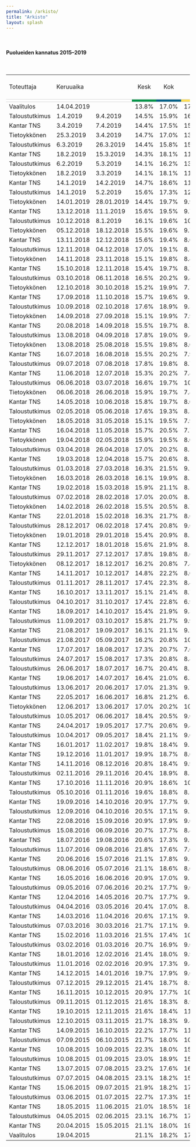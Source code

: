 ```yaml
---
permalink: /arkisto/
title: "Arkisto"
layout: splash
---
```

<br>
<h4>Puolueiden kannatus 2015–2019</h4><br>
<div style="overflow-x:auto;">
<table>
<tr style="text-align:center"><td style="text-align:left">Toteuttaja</td><td style="text-align:left">Keruuaika</td><td></td><td>Kesk</td><td>Kok</td><td>PS</td><td>SDP</td><td>Vihr</td><td>Vas</td><td>SFP</td><td>KD</td><td>Sin</td><td>Muut</td><td style="text-align:left">Otanta</td><td style="text-align:left">Ilmoitettu<br>virhemarginaali (%-yks.)</td></tr>

<tr style="border-top:1px solid lightgrey; border-bottom:1px solid lightgrey">
					<td style="background-color:white"></td>
					<td colspan="2" style="background-color:white"></td>
					<td style="background-color:#01954B"></td>
					<td style="background-color:#006288"></td>
					<td style="background-color:#FFDE55"></td>
					<td style="background-color:#E11931"></td>
					<td style="background-color:#61BF1A"></td>
					<td style="background-color:#941E24"></td>
					<td style="background-color:#FFDD93"></td>
					<td style="background-color:#18359B"></td>
					<td style="background-color:#003680"></td>
					<td style="background-color:grey"></td>
					<td style="background-color:white"></td>
					<td style="background-color:white"></td>
				</tr>
    <tr>
        <td>Vaalitulos</td>
        <td>14.04.2019</td>
        <td></td>
        <td>13.8%</td>
        <td>17.0%</td>
        <td>17.5%</td>
        <td>17.7%</td>
        <td>11.5%</td>
        <td>8.2%</td>
        <td>4.5%</td>
        <td>3.9%</td>
        <td>1.0%</td>
        <td>4.4%</td>
        <td> – </td>
        <td>–</td>
    </tr>
    <tr>
        <td>Taloustutkimus</td>
        <td>1.4.2019</td>
        <td>9.4.2019</td>
        <td>14.5%</td>
        <td>15.9%</td>
        <td>16.3%</td>
        <td>19.0%</td>
        <td>12.2%</td>
        <td>8.7%</td>
        <td>4.9%</td>
        <td>4.3%</td>
        <td>0.8%</td>
        <td>3.1%</td>
        <td> 1,253 </td>
        <td>2.3%</td>
        <td></td>
    </tr>
    <tr>
        <td>Kantar TNS</td>
        <td>3.4.2019</td>
        <td>7.4.2019</td>
        <td>14.4%</td>
        <td>17.5%</td>
        <td>15.0%</td>
        <td>19.5%</td>
        <td>12.0%</td>
        <td>9.6%</td>
        <td>4.4%</td>
        <td>4.1%</td>
        <td>1.1%</td>
        <td>2.4%</td>
        <td> 2,000 </td>
        <td>2.3%</td>
        <td></td>
    </tr>
    <tr>
        <td>Tietoykkönen</td>
        <td>25.3.2019</td>
        <td>3.4.2019</td>
        <td>14.7%</td>
        <td>17.0%</td>
        <td>13.4%</td>
        <td>19.6%</td>
        <td>13.3%</td>
        <td>9.1%</td>
        <td>3.9%</td>
        <td>4.1%</td>
        <td>2.0%</td>
        <td>2.9%</td>
        <td> 1,202 </td>
        <td>2.3%</td>
        <td></td>
    </tr>
    <tr>
        <td>Taloustutkimus</td>
        <td>6.3.2019</td>
        <td>26.3.2019</td>
        <td>14.4%</td>
        <td>15.8%</td>
        <td>15.1%</td>
        <td>20.1%</td>
        <td>13.0%</td>
        <td>8.9%</td>
        <td>4.3%</td>
        <td>3.5%</td>
        <td>0.9%</td>
        <td>3.1%</td>
        <td> 1,222 </td>
        <td>2.3%</td>
        <td></td>
    </tr>
    <tr>
        <td>Kantar TNS</td>
        <td>18.2.2019</td>
        <td>15.3.2019</td>
        <td>14.3%</td>
        <td>18.1%</td>
        <td>11.1%</td>
        <td>21.0%</td>
        <td>14.0%</td>
        <td>8.9%</td>
        <td>4.4%</td>
        <td>4.2%</td>
        <td>1.2%</td>
        <td>2.8%</td>
        <td> 2,490 </td>
        <td>2.0%</td>
        <td></td>
    </tr>
    <tr>
        <td>Taloustutkimus</td>
        <td>6.2.2019</td>
        <td>5.3.2019</td>
        <td>14.1%</td>
        <td>16.2%</td>
        <td>13.3%</td>
        <td>21.3%</td>
        <td>13.7%</td>
        <td>8.9%</td>
        <td>4.7%</td>
        <td>3.5%</td>
        <td>1.8%</td>
        <td>2.5%</td>
        <td> 1,777 </td>
        <td>2.0%</td>
        <td></td>
    </tr>
    <tr>
        <td>Tietoykkönen</td>
        <td>18.2.2019</td>
        <td>3.3.2019</td>
        <td>14.1%</td>
        <td>18.1%</td>
        <td>11.2%</td>
        <td>21.3%</td>
        <td>13.2%</td>
        <td>9.0%</td>
        <td>4.1%</td>
        <td>4.1%</td>
        <td>2.3%</td>
        <td>2.6%</td>
        <td> 1,198 </td>
        <td>2.3%</td>
        <td></td>
    </tr>
    <tr>
        <td>Kantar TNS</td>
        <td>14.1.2019</td>
        <td>14.2.2019</td>
        <td>14.7%</td>
        <td>18.6%</td>
        <td>11.4%</td>
        <td>20.8%</td>
        <td>13.6%</td>
        <td>8.7%</td>
        <td>4.3%</td>
        <td>4.0%</td>
        <td>1.0%</td>
        <td>2.9%</td>
        <td> 1,693 </td>
        <td>2.0%</td>
        <td></td>
    </tr>
    <tr>
        <td>Taloustutkimus</td>
        <td>14.1.2019</td>
        <td>5.2.2019</td>
        <td>15.6%</td>
        <td>17.3%</td>
        <td>12.0%</td>
        <td>20.1%</td>
        <td>14.6%</td>
        <td>8.6%</td>
        <td>4.0%</td>
        <td>3.6%</td>
        <td>1.4%</td>
        <td>2.7%</td>
        <td> 1,794 </td>
        <td>2.0%</td>
        <td></td>
    </tr>
    <tr>
        <td>Tietoykkönen</td>
        <td>14.01.2019</td>
        <td>28.01.2019</td>
        <td>14.4%</td>
        <td>19.7%</td>
        <td>9.9%</td>
        <td>21.0%</td>
        <td>13.0%</td>
        <td>8.9%</td>
        <td>4.2%</td>
        <td>4.3%</td>
        <td>2.1%</td>
        <td>2.5%</td>
        <td> 1,145 </td>
        <td>2.4%</td>
        <td></td>
    </tr>
    <tr>
        <td>Kantar TNS</td>
        <td>13.12.2018</td>
        <td>11.1.2019</td>
        <td>15.6%</td>
        <td>19.5%</td>
        <td>9.7%</td>
        <td>20.9%</td>
        <td>12.9%</td>
        <td>9.4%</td>
        <td>4.3%</td>
        <td>4.0%</td>
        <td>1.1%</td>
        <td>2.6%</td>
        <td> 2,282 </td>
        <td>2.0%</td>
        <td></td>
    </tr>
    <tr>
        <td>Taloustutkimus</td>
        <td>10.12.2018</td>
        <td>8.1.2019</td>
        <td>16.1%</td>
        <td>19.6%</td>
        <td>10.2%</td>
        <td>21.2%</td>
        <td>13.6%</td>
        <td>9.5%</td>
        <td>2.5%</td>
        <td>4.2%</td>
        <td>1.0%</td>
        <td>2.1%</td>
        <td> 1,534 </td>
        <td>2.1%</td>
        <td></td>
    </tr>
    <tr>
        <td>Tietoykkönen</td>
        <td>05.12.2018</td>
        <td>18.12.2018</td>
        <td>15.5%</td>
        <td>19.6%</td>
        <td>9.7%</td>
        <td>20.7%</td>
        <td>12.9%</td>
        <td>9.1%</td>
        <td>4.1%</td>
        <td>3.9%</td>
        <td>1.8%</td>
        <td>2.7%</td>
        <td> 1,150 </td>
        <td>2.3%</td>
        <td></td>
    </tr>
    <tr>
        <td>Kantar TNS</td>
        <td>13.11.2018</td>
        <td>12.12.2018</td>
        <td>15.6%</td>
        <td>19.4%</td>
        <td>8.6%</td>
        <td>21.4%</td>
        <td>13.4%</td>
        <td>9.6%</td>
        <td>4.4%</td>
        <td>4.1%</td>
        <td>1.2%</td>
        <td>2.3%</td>
        <td> 2,280 </td>
        <td>2.0%</td>
        <td></td>
    </tr>
    <tr>
        <td>Taloustutkimus</td>
        <td>12.11.2018</td>
        <td>04.12.2018</td>
        <td>17.0%</td>
        <td>19.1%</td>
        <td>8.1%</td>
        <td>21.5%</td>
        <td>13.9%</td>
        <td>8.5%</td>
        <td>4.0%</td>
        <td>4.1%</td>
        <td>1.5%</td>
        <td>2.3%</td>
        <td> 1,810 </td>
        <td>2.0%</td>
        <td></td>
    </tr>
    <tr>
        <td>Tietoykkönen</td>
        <td>14.11.2018</td>
        <td>23.11.2018</td>
        <td>15.1%</td>
        <td>19.8%</td>
        <td>8.4%</td>
        <td>21.4%</td>
        <td>13.6%</td>
        <td>9.3%</td>
        <td>4.5%</td>
        <td>3.7%</td>
        <td>2.2%</td>
        <td>2.0%</td>
        <td> 1,164 </td>
        <td>2.4%</td>
        <td></td>
    </tr>
    <tr>
        <td>Kantar TNS</td>
        <td>15.10.2018</td>
        <td>12.11.2018</td>
        <td>15.4%</td>
        <td>19.7%</td>
        <td>8.7%</td>
        <td>22.4%</td>
        <td>12.5%</td>
        <td>9.7%</td>
        <td>4.4%</td>
        <td>4.0%</td>
        <td>1.2%</td>
        <td>2.0%</td>
        <td> 2,314 </td>
        <td>2.0%</td>
        <td></td>
    </tr>
    <tr>
        <td>Taloustutkimus</td>
        <td>03.10.2018</td>
        <td>06.11.2018</td>
        <td>16.5%</td>
        <td>20.2%</td>
        <td>9.8%</td>
        <td>22.7%</td>
        <td>11.3%</td>
        <td>9.2%</td>
        <td>4.3%</td>
        <td>3.5%</td>
        <td>1.1%</td>
        <td>1.4%</td>
        <td> 2,024 </td>
        <td>1.8%</td>
        <td></td>
    </tr>
    <tr>
        <td>Tietoykkönen</td>
        <td>12.10.2018</td>
        <td>30.10.2018</td>
        <td>15.2%</td>
        <td>19.9%</td>
        <td>7.7%</td>
        <td>22.0%</td>
        <td>12.9%</td>
        <td>9.5%</td>
        <td>4.2%</td>
        <td>3.8%</td>
        <td>2.3%</td>
        <td>2.5%</td>
        <td> 1,107 </td>
        <td>2.4%</td>
        <td></td>
    </tr>
    <tr>
        <td>Kantar TNS</td>
        <td>17.09.2018</td>
        <td>11.10.2018</td>
        <td>15.7%</td>
        <td>19.6%</td>
        <td>9.1%</td>
        <td>22.0%</td>
        <td>12.0%</td>
        <td>9.8%</td>
        <td>4.4%</td>
        <td>3.8%</td>
        <td>1.4%</td>
        <td>2.2%</td>
        <td> 2,386 </td>
        <td>2.0%</td>
        <td></td>
    </tr>
    <tr>
        <td>Taloustutkimus</td>
        <td>10.09.2018</td>
        <td>02.10.2018</td>
        <td>17.6%</td>
        <td>18.9%</td>
        <td>9.3%</td>
        <td>22.6%</td>
        <td>11.6%</td>
        <td>9.8%</td>
        <td>3.7%</td>
        <td>4.1%</td>
        <td>1.1%</td>
        <td>1.3%</td>
        <td> 1,394 </td>
        <td>2.1%</td>
        <td></td>
    </tr>
    <tr>
        <td>Tietoykkönen</td>
        <td>14.09.2018</td>
        <td>27.09.2018</td>
        <td>15.1%</td>
        <td>19.9%</td>
        <td>7.9%</td>
        <td>22.2%</td>
        <td>12.3%</td>
        <td>9.5%</td>
        <td>4.3%</td>
        <td>3.9%</td>
        <td>2.5%</td>
        <td>2.4%</td>
        <td> 1,052 </td>
        <td>2.5%</td>
        <td></td>
    </tr>
    <tr>
        <td>Kantar TNS</td>
        <td>20.08.2018</td>
        <td>14.09.2018</td>
        <td>15.5%</td>
        <td>19.7%</td>
        <td>8.7%</td>
        <td>21.4%</td>
        <td>12.9%</td>
        <td>9.6%</td>
        <td>4.5%</td>
        <td>3.9%</td>
        <td>1.6%</td>
        <td>2.2%</td>
        <td> 1,595 </td>
        <td>2.0%</td>
        <td></td>
    </tr>
    <tr>
        <td>Taloustutkimus</td>
        <td>13.08.2018</td>
        <td>04.09.2018</td>
        <td>17.8%</td>
        <td>19.0%</td>
        <td>9.4%</td>
        <td>20.3%</td>
        <td>12.6%</td>
        <td>9.1%</td>
        <td>4.3%</td>
        <td>3.5%</td>
        <td>1.6%</td>
        <td>2.4%</td>
        <td> 1,460 </td>
        <td>2.1%</td>
        <td></td>
    </tr>
    <tr>
        <td>Tietoykkönen</td>
        <td>13.08.2018</td>
        <td>25.08.2018</td>
        <td>15.5%</td>
        <td>19.8%</td>
        <td>8.0%</td>
        <td>21.9%</td>
        <td>13.1%</td>
        <td>9.1%</td>
        <td>4.2%</td>
        <td>3.7%</td>
        <td>2.1%</td>
        <td>2.6%</td>
        <td> 1,157 </td>
        <td>2.4%</td>
        <td></td>
    </tr>
    <tr>
        <td>Kantar TNS</td>
        <td>16.07.2018</td>
        <td>16.08.2018</td>
        <td>15.5%</td>
        <td>20.2%</td>
        <td>7.9%</td>
        <td>21.7%</td>
        <td>13.7%</td>
        <td>9.6%</td>
        <td>4.3%</td>
        <td>4.1%</td>
        <td>1.2%</td>
        <td>2.0%</td>
        <td> 1,544 </td>
        <td>2.0%</td>
        <td></td>
    </tr>
    <tr>
        <td>Taloustutkimus</td>
        <td>09.07.2018</td>
        <td>07.08.2018</td>
        <td>17.8%</td>
        <td>19.8%</td>
        <td>8.7%</td>
        <td>21.2%</td>
        <td>13.6%</td>
        <td>7.7%</td>
        <td>4.3%</td>
        <td>3.8%</td>
        <td>0.8%</td>
        <td>2.3%</td>
        <td> 1,501 </td>
        <td>2.1%</td>
        <td></td>
    </tr>
    <tr>
        <td>Kantar TNS</td>
        <td>11.06.2018</td>
        <td>12.07.2018</td>
        <td>15.3%</td>
        <td>20.2%</td>
        <td>7.8%</td>
        <td>22.1%</td>
        <td>13.2%</td>
        <td>9.6%</td>
        <td>4.3%</td>
        <td>4.2%</td>
        <td>1.3%</td>
        <td>2.0%</td>
        <td> 1,660 </td>
        <td>2.0%</td>
        <td></td>
    </tr>
    <tr>
        <td>Taloustutkimus</td>
        <td>06.06.2018</td>
        <td>03.07.2018</td>
        <td>16.6%</td>
        <td>19.7%</td>
        <td>10.3%</td>
        <td>20.3%</td>
        <td>13.9%</td>
        <td>8.6%</td>
        <td>3.3%</td>
        <td>3.6%</td>
        <td>1.1%</td>
        <td>2.6%</td>
        <td> 1,540 </td>
        <td>2.1%</td>
        <td></td>
    </tr>
    <tr>
        <td>Tietoykkönen</td>
        <td>06.06.2018</td>
        <td>26.06.2018</td>
        <td>15.9%</td>
        <td>19.7%</td>
        <td>7.8%</td>
        <td>20.2%</td>
        <td>13.9%</td>
        <td>9.4%</td>
        <td>4.6%</td>
        <td>3.9%</td>
        <td>2.6%</td>
        <td>2.0%</td>
        <td> 1,145 </td>
        <td>2.3%</td>
        <td></td>
    </tr>
    <tr>
        <td>Kantar TNS</td>
        <td>14.05.2018</td>
        <td>10.06.2018</td>
        <td>15.8%</td>
        <td>19.7%</td>
        <td>8.0%</td>
        <td>21.6%</td>
        <td>13.5%</td>
        <td>9.2%</td>
        <td>4.5%</td>
        <td>3.9%</td>
        <td>1.7%</td>
        <td>2.1%</td>
        <td> 1,520 </td>
        <td>2.0%</td>
        <td></td>
    </tr>
    <tr>
        <td>Taloustutkimus</td>
        <td>02.05.2018</td>
        <td>05.06.2018</td>
        <td>17.6%</td>
        <td>19.3%</td>
        <td>8.3%</td>
        <td>20.0%</td>
        <td>14.4%</td>
        <td>8.9%</td>
        <td>3.9%</td>
        <td>3.4%</td>
        <td>1.7%</td>
        <td>2.5%</td>
        <td> 2,115 </td>
        <td>1.8%</td>
        <td></td>
    </tr>
    <tr>
        <td>Tietoykkönen</td>
        <td>18.05.2018</td>
        <td>31.05.2018</td>
        <td>15.1%</td>
        <td>19.5%</td>
        <td>7.9%</td>
        <td>21.2%</td>
        <td>13.1%</td>
        <td>9.0%</td>
        <td>4.8%</td>
        <td>4.3%</td>
        <td>2.5%</td>
        <td>2.6%</td>
        <td> 1,152 </td>
        <td>2.4%</td>
        <td></td>
    </tr>
    <tr>
        <td>Kantar TNS</td>
        <td>16.04.2018</td>
        <td>11.05.2018</td>
        <td>15.7%</td>
        <td>20.5%</td>
        <td>7.7%</td>
        <td>21.2%</td>
        <td>14.2%</td>
        <td>8.7%</td>
        <td>4.4%</td>
        <td>3.8%</td>
        <td>1.7%</td>
        <td>2.1%</td>
        <td> 1,580 </td>
        <td>2.0%</td>
        <td></td>
    </tr>
    <tr>
        <td>Tietoykkönen</td>
        <td>19.04.2018</td>
        <td>02.05.2018</td>
        <td>15.9%</td>
        <td>19.5%</td>
        <td>8.0%</td>
        <td>21.8%</td>
        <td>13.2%</td>
        <td>8.7%</td>
        <td>4.6%</td>
        <td>4.0%</td>
        <td>2.1%</td>
        <td>2.2%</td>
        <td> 1,138 </td>
        <td>2.4%</td>
        <td></td>
    </tr>
    <tr>
        <td>Taloustutkimus</td>
        <td>03.04.2018</td>
        <td>26.04.2018</td>
        <td>17.0%</td>
        <td>20.2%</td>
        <td>8.5%</td>
        <td>20.0%</td>
        <td>14.9%</td>
        <td>9.1%</td>
        <td>3.7%</td>
        <td>3.3%</td>
        <td>1.5%</td>
        <td>1.8%</td>
        <td> 1,505 </td>
        <td>2.1%</td>
        <td></td>
    </tr>
    <tr>
        <td>Kantar TNS</td>
        <td>19.03.2018</td>
        <td>12.04.2018</td>
        <td>15.7%</td>
        <td>20.6%</td>
        <td>8.1%</td>
        <td>21.4%</td>
        <td>14.0%</td>
        <td>8.9%</td>
        <td>4.2%</td>
        <td>3.5%</td>
        <td>1.6%</td>
        <td>2.0%</td>
        <td> 1,530 </td>
        <td>2.0%</td>
        <td></td>
    </tr>
    <tr>
        <td>Taloustutkimus</td>
        <td>01.03.2018</td>
        <td>27.03.2018</td>
        <td>16.3%</td>
        <td>21.5%</td>
        <td>9.2%</td>
        <td>20.2%</td>
        <td>14.2%</td>
        <td>9.0%</td>
        <td>3.5%</td>
        <td>3.3%</td>
        <td>1.5%</td>
        <td>1.3%</td>
        <td> 1,603 </td>
        <td>2.1%</td>
        <td></td>
    </tr>
    <tr>
        <td>Tietoykkönen</td>
        <td>16.03.2018</td>
        <td>26.03.2018</td>
        <td>16.1%</td>
        <td>19.9%</td>
        <td>8.2%</td>
        <td>21.0%</td>
        <td>13.3%</td>
        <td>8.7%</td>
        <td>4.4%</td>
        <td>3.9%</td>
        <td>2.0%</td>
        <td>2.5%</td>
        <td> 1,148 </td>
        <td>2.5%</td>
        <td></td>
    </tr>
    <tr>
        <td>Kantar TNS</td>
        <td>19.02.2018</td>
        <td>15.03.2018</td>
        <td>15.9%</td>
        <td>21.1%</td>
        <td>8.5%</td>
        <td>20.8%</td>
        <td>14.5%</td>
        <td>8.5%</td>
        <td>4.1%</td>
        <td>3.2%</td>
        <td>1.4%</td>
        <td>2.0%</td>
        <td> 1,400 </td>
        <td>2.0%</td>
        <td></td>
    </tr>
    <tr>
        <td>Taloustutkimus</td>
        <td>07.02.2018</td>
        <td>28.02.2018</td>
        <td>17.0%</td>
        <td>20.0%</td>
        <td>8.5%</td>
        <td>21.0%</td>
        <td>14.5%</td>
        <td>8.9%</td>
        <td>2.9%</td>
        <td>3.3%</td>
        <td>1.6%</td>
        <td>2.3%</td>
        <td> 1,655 </td>
        <td>2.1%</td>
        <td></td>
    </tr>
    <tr>
        <td>Tietoykkönen</td>
        <td>14.02.2018</td>
        <td>26.02.2018</td>
        <td>15.5%</td>
        <td>20.5%</td>
        <td>8.7%</td>
        <td>19.6%</td>
        <td>13.6%</td>
        <td>8.8%</td>
        <td>4.8%</td>
        <td>3.9%</td>
        <td>2.3%</td>
        <td>2.3%</td>
        <td> 1,142 </td>
        <td>2.3%</td>
        <td></td>
    </tr>
    <tr>
        <td>Kantar TNS</td>
        <td>22.01.2018</td>
        <td>15.02.2018</td>
        <td>16.3%</td>
        <td>21.7%</td>
        <td>8.6%</td>
        <td>19.0%</td>
        <td>14.4%</td>
        <td>9.1%</td>
        <td>4.2%</td>
        <td>3.4%</td>
        <td>1.3%</td>
        <td>2.0%</td>
        <td> 1,400 </td>
        <td>?</td>
        <td></td>
    </tr>
    <tr>
        <td>Taloustutkimus</td>
        <td>28.12.2017</td>
        <td>06.02.2018</td>
        <td>17.4%</td>
        <td>20.8%</td>
        <td>9.6%</td>
        <td>18.7%</td>
        <td>14.0%</td>
        <td>8.1%</td>
        <td>4.6%</td>
        <td>3.2%</td>
        <td>1.6%</td>
        <td>2.0%</td>
        <td> 2,748 </td>
        <td>1.6%</td>
        <td></td>
    </tr>
    <tr>
        <td>Tietoykkönen</td>
        <td>19.01.2018</td>
        <td>29.01.2018</td>
        <td>15.4%</td>
        <td>20.9%</td>
        <td>8.2%</td>
        <td>19.2%</td>
        <td>14.5%</td>
        <td>8.6%</td>
        <td>4.6%</td>
        <td>3.9%</td>
        <td>2.7%</td>
        <td>2.0%</td>
        <td> 1,208 </td>
        <td>2.3%</td>
        <td></td>
    </tr>
    <tr>
        <td>Kantar TNS</td>
        <td>12.12.2017</td>
        <td>18.01.2018</td>
        <td>15.6%</td>
        <td>21.9%</td>
        <td>8.1%</td>
        <td>19.0%</td>
        <td>15.5%</td>
        <td>8.8%</td>
        <td>4.4%</td>
        <td>3.4%</td>
        <td>1.5%</td>
        <td>1.8%</td>
        <td> 1,400 </td>
        <td>?</td>
        <td></td>
    </tr>
    <tr>
        <td>Taloustutkimus</td>
        <td>29.11.2017</td>
        <td>27.12.2017</td>
        <td>17.8%</td>
        <td>19.8%</td>
        <td>8.6%</td>
        <td>17.8%</td>
        <td>14.0%</td>
        <td>8.8%</td>
        <td>4.6%</td>
        <td>4.0%</td>
        <td>2.3%</td>
        <td>2.3%</td>
        <td> 1,595 </td>
        <td>2.0%</td>
        <td></td>
    </tr>
    <tr>
        <td>Tietoykkönen</td>
        <td>08.12.2017</td>
        <td>18.12.2017</td>
        <td>16.2%</td>
        <td>20.8%</td>
        <td>7.8%</td>
        <td>20.1%</td>
        <td>13.7%</td>
        <td>9.0%</td>
        <td>4.8%</td>
        <td>4.1%</td>
        <td>1.8%</td>
        <td>1.7%</td>
        <td> 1,146 </td>
        <td>2.4%</td>
        <td></td>
    </tr>
    <tr>
        <td>Kantar TNS</td>
        <td>14.11.2017</td>
        <td>10.12.2017</td>
        <td>14.8%</td>
        <td>22.2%</td>
        <td>8.0%</td>
        <td>19.0%</td>
        <td>15.4%</td>
        <td>9.3%</td>
        <td>4.4%</td>
        <td>3.3%</td>
        <td>1.6%</td>
        <td>2.0%</td>
        <td> 1,555 </td>
        <td>2.0%</td>
        <td></td>
    </tr>
    <tr>
        <td>Taloustutkimus</td>
        <td>01.11.2017</td>
        <td>28.11.2017</td>
        <td>17.4%</td>
        <td>22.3%</td>
        <td>8.4%</td>
        <td>19.7%</td>
        <td>14.2%</td>
        <td>8.0%</td>
        <td>3.5%</td>
        <td>3.6%</td>
        <td>1.1%</td>
        <td>1.8%</td>
        <td> 1,774 </td>
        <td>1.9%</td>
        <td></td>
    </tr>
    <tr>
        <td>Kantar TNS</td>
        <td>16.10.2017</td>
        <td>13.11.2017</td>
        <td>15.1%</td>
        <td>21.4%</td>
        <td>8.7%</td>
        <td>19.0%</td>
        <td>15.7%</td>
        <td>8.8%</td>
        <td>4.4%</td>
        <td>3.3%</td>
        <td>1.6%</td>
        <td>2.0%</td>
        <td> 1,400 </td>
        <td>2.0%</td>
        <td></td>
    </tr>
    <tr>
        <td>Taloustutkimus</td>
        <td>04.10.2017</td>
        <td>31.10.2017</td>
        <td>17.4%</td>
        <td>22.8%</td>
        <td>6.9%</td>
        <td>18.4%</td>
        <td>14.0%</td>
        <td>9.0%</td>
        <td>4.9%</td>
        <td>3.4%</td>
        <td>1.3%</td>
        <td>1.9%</td>
        <td> 1,473 </td>
        <td>2.1%%</td>
        <td></td>
    </tr>
    <tr>
        <td>Kantar TNS</td>
        <td>18.09.2017</td>
        <td>14.10.2017</td>
        <td>15.4%</td>
        <td>21.9%</td>
        <td>9.3%</td>
        <td>18.1%</td>
        <td>16.1%</td>
        <td>8.2%</td>
        <td>4.4%</td>
        <td>3.3%</td>
        <td>1.3%</td>
        <td>2.0%</td>
        <td> 1,400 </td>
        <td>2%%</td>
        <td></td>
    </tr>
    <tr>
        <td>Taloustutkimus</td>
        <td>11.09.2017</td>
        <td>03.10.2017</td>
        <td>15.8%</td>
        <td>21.7%</td>
        <td>9.9%</td>
        <td>17.3%</td>
        <td>16.6%</td>
        <td>8.3%</td>
        <td>3.5%</td>
        <td>3.9%</td>
        <td>1.5%</td>
        <td>1.5%</td>
        <td> 1,204 </td>
        <td>2.3%</td>
        <td></td>
    </tr>
    <tr>
        <td>Kantar TNS</td>
        <td>21.08.2017</td>
        <td>19.09.2017</td>
        <td>16.1%</td>
        <td>21.1%</td>
        <td>9.2%</td>
        <td>17.8%</td>
        <td>16.7%</td>
        <td>7.9%</td>
        <td>4.5%</td>
        <td>3.2%</td>
        <td>1.3%</td>
        <td>2.2%</td>
        <td> 1,733 </td>
        <td>2.0%</td>
        <td></td>
    </tr>
    <tr>
        <td>Taloustutkimus</td>
        <td>21.08.2017</td>
        <td>05.09.2017</td>
        <td>16.2%</td>
        <td>20.8%</td>
        <td>10.3%</td>
        <td>15.6%</td>
        <td>17.8%</td>
        <td>8.2%</td>
        <td>4.5%</td>
        <td>3.3%</td>
        <td>1.4%</td>
        <td>1.9%</td>
        <td> 1,163 </td>
        <td>2.3%</td>
        <td></td>
    </tr>
    <tr>
        <td>Kantar TNS</td>
        <td>17.07.2017</td>
        <td>18.08.2017</td>
        <td>17.3%</td>
        <td>20.7%</td>
        <td>7.0%</td>
        <td>17.3%</td>
        <td>17.5%</td>
        <td>8.4%</td>
        <td>4.5%</td>
        <td>3.5%</td>
        <td>1.7%</td>
        <td>2.1%</td>
        <td> 1,400 </td>
        <td>2.0%</td>
        <td></td>
    </tr>
    <tr>
        <td>Taloustutkimus</td>
        <td>24.07.2017</td>
        <td>15.08.2017</td>
        <td>17.3%</td>
        <td>20.8%</td>
        <td>8.8%</td>
        <td>15.9%</td>
        <td>17.6%</td>
        <td>7.7%</td>
        <td>4.8%</td>
        <td>3.7%</td>
        <td>1.6%</td>
        <td>1.8%</td>
        <td> 1,162 </td>
        <td>2.3%</td>
        <td></td>
    </tr>
    <tr>
        <td>Taloustutkimus</td>
        <td>26.06.2017</td>
        <td>18.07.2017</td>
        <td>16.7%</td>
        <td>20.4%</td>
        <td>8.1%</td>
        <td>18.5%</td>
        <td>16.0%</td>
        <td>9.2%</td>
        <td>4.7%</td>
        <td>3.9%</td>
        <td>0.7%</td>
        <td>1.8%</td>
        <td> 1,248 </td>
        <td>2.3%</td>
        <td></td>
    </tr>
    <tr>
        <td>Kantar TNS</td>
        <td>19.06.2017</td>
        <td>14.07.2017</td>
        <td>16.4%</td>
        <td>21.0%</td>
        <td>6.3%</td>
        <td>19.6%</td>
        <td>15.5%</td>
        <td>8.9%</td>
        <td>4.4%</td>
        <td>3.3%</td>
        <td>2.5%</td>
        <td>2.1%</td>
        <td> 1,400 </td>
        <td>2.0%</td>
        <td></td>
    </tr>
    <tr>
        <td>Taloustutkimus</td>
        <td>13.06.2017</td>
        <td>20.06.2017</td>
        <td>17.0%</td>
        <td>21.3%</td>
        <td>9.7%</td>
        <td>17.1%</td>
        <td>15.1%</td>
        <td>8.0%</td>
        <td>4.0%</td>
        <td>3.7%</td>
        <td>2.3%</td>
        <td>1.8%</td>
        <td> 1,213 </td>
        <td>2.8%</td>
        <td></td>
    </tr>
    <tr>
        <td>Kantar TNS</td>
        <td>22.05.2017</td>
        <td>16.06.2017</td>
        <td>16.8%</td>
        <td>21.2%</td>
        <td>6.1%</td>
        <td>19.0%</td>
        <td>14.9%</td>
        <td>8.6%</td>
        <td>4.3%</td>
        <td>3.3%</td>
        <td>3.9%</td>
        <td>1.9%</td>
        <td> 1,607 </td>
        <td>2.0%</td>
        <td></td>
    </tr>
    <tr>
        <td>Tietoykkönen</td>
        <td>12.06.2017</td>
        <td>13.06.2017</td>
        <td>17.0%</td>
        <td>20.2%</td>
        <td>10.4%</td>
        <td>17.8%</td>
        <td>14.1%</td>
        <td>9.1%</td>
        <td>5.5%</td>
        <td>4.2%</td>
        <td>0.0%</td>
        <td>1.7%</td>
        <td> 850 </td>
        <td>3.1%</td>
        <td></td>
    </tr>
    <tr>
        <td>Taloustutkimus</td>
        <td>10.05.2017</td>
        <td>06.06.2017</td>
        <td>18.4%</td>
        <td>20.5%</td>
        <td>9.0%</td>
        <td>17.7%</td>
        <td>15.1%</td>
        <td>8.8%</td>
        <td>4.8%</td>
        <td>3.7%</td>
        <td>0.0%</td>
        <td>2.0%</td>
        <td> 1,774 </td>
        <td>1.9%</td>
        <td></td>
    </tr>
    <tr>
        <td>Kantar TNS</td>
        <td>24.04.2017</td>
        <td>19.05.2017</td>
        <td>17.7%</td>
        <td>20.6%</td>
        <td>9.4%</td>
        <td>18.7%</td>
        <td>14.3%</td>
        <td>8.6%</td>
        <td>4.6%</td>
        <td>3.7%</td>
        <td>0.0%</td>
        <td>2.4%</td>
        <td> 1,593 </td>
        <td>2.0%</td>
        <td></td>
    </tr>
    <tr>
        <td>Taloustutkimus</td>
        <td>10.04.2017</td>
        <td>09.05.2017</td>
        <td>18.4%</td>
        <td>21.1%</td>
        <td>9.6%</td>
        <td>18.6%</td>
        <td>14.6%</td>
        <td>7.7%</td>
        <td>4.5%</td>
        <td>3.6%</td>
        <td>0.0%</td>
        <td>1.9%</td>
        <td> 1,957 </td>
        <td>1.8%</td>
        <td></td>
    </tr>
    <tr>
        <td>Kantar TNS</td>
        <td>16.01.2017</td>
        <td>11.02.2017</td>
        <td>19.8%</td>
        <td>18.4%</td>
        <td>9.1%</td>
        <td>21.6%</td>
        <td>11.1%</td>
        <td>9.1%</td>
        <td>4.8%</td>
        <td>3.5%</td>
        <td>0.0%</td>
        <td>2.6%</td>
        <td> 1,400 </td>
        <td>2.0%</td>
        <td></td>
    </tr>
    <tr>
        <td>Kantar TNS</td>
        <td>19.12.2016</td>
        <td>11.01.2017</td>
        <td>19.9%</td>
        <td>18.7%</td>
        <td>8.6%</td>
        <td>21.7%</td>
        <td>12.1%</td>
        <td>8.5%</td>
        <td>4.4%</td>
        <td>3.6%</td>
        <td>0.0%</td>
        <td>2.5%</td>
        <td> 1,400 </td>
        <td>2.0%</td>
        <td></td>
    </tr>
    <tr>
        <td>Kantar TNS</td>
        <td>14.11.2016</td>
        <td>08.12.2016</td>
        <td>20.8%</td>
        <td>18.4%</td>
        <td>9.9%</td>
        <td>20.8%</td>
        <td>11.2%</td>
        <td>8.2%</td>
        <td>4.6%</td>
        <td>3.5%</td>
        <td>0.0%</td>
        <td>2.6%</td>
        <td> 1,420 </td>
        <td>2.0%</td>
        <td></td>
    </tr>
    <tr>
        <td>Taloustutkimus</td>
        <td>02.11.2016</td>
        <td>29.11.2016</td>
        <td>20.4%</td>
        <td>18.9%</td>
        <td>8.5%</td>
        <td>21.1%</td>
        <td>12.6%</td>
        <td>8.6%</td>
        <td>4.0%</td>
        <td>3.6%</td>
        <td>0.0%</td>
        <td>2.3%</td>
        <td> 1,677 </td>
        <td>2.0%</td>
        <td></td>
    </tr>
    <tr>
        <td>Kantar TNS</td>
        <td>17.10.2016</td>
        <td>11.11.2016</td>
        <td>20.9%</td>
        <td>18.6%</td>
        <td>10.1%</td>
        <td>20.4%</td>
        <td>11.6%</td>
        <td>7.9%</td>
        <td>4.6%</td>
        <td>3.5%</td>
        <td>0.0%</td>
        <td>2.4%</td>
        <td> 1,404 </td>
        <td>2.0%</td>
        <td></td>
    </tr>
    <tr>
        <td>Taloustutkimus</td>
        <td>05.10.2016</td>
        <td>01.11.2016</td>
        <td>19.6%</td>
        <td>18.8%</td>
        <td>8.5%</td>
        <td>21.2%</td>
        <td>13.6%</td>
        <td>8.7%</td>
        <td>4.0%</td>
        <td>3.4%</td>
        <td>0.0%</td>
        <td>2.2%</td>
        <td> 1,430 </td>
        <td>2.1%</td>
        <td></td>
    </tr>
    <tr>
        <td>Kantar TNS</td>
        <td>19.09.2016</td>
        <td>14.10.2016</td>
        <td>20.9%</td>
        <td>17.7%</td>
        <td>9.7%</td>
        <td>21.3%</td>
        <td>11.8%</td>
        <td>7.9%</td>
        <td>4.7%</td>
        <td>3.5%</td>
        <td>0.0%</td>
        <td>2.4%</td>
        <td> 1,344 </td>
        <td>2.0%</td>
        <td></td>
    </tr>
    <tr>
        <td>Taloustutkimus</td>
        <td>12.09.2016</td>
        <td>04.10.2016</td>
        <td>20.5%</td>
        <td>17.1%</td>
        <td>9.2%</td>
        <td>20.5%</td>
        <td>14.0%</td>
        <td>8.8%</td>
        <td>4.3%</td>
        <td>3.8%</td>
        <td>0.0%</td>
        <td>1.8%</td>
        <td> 1,132 </td>
        <td>1.8%</td>
        <td></td>
    </tr>
    <tr>
        <td>Kantar TNS</td>
        <td>22.08.2016</td>
        <td>15.09.2016</td>
        <td>20.9%</td>
        <td>17.9%</td>
        <td>9.6%</td>
        <td>20.2%</td>
        <td>12.6%</td>
        <td>8.6%</td>
        <td>4.6%</td>
        <td>3.3%</td>
        <td>0.0%</td>
        <td>2.3%</td>
        <td> 1,400 </td>
        <td>2.0%</td>
        <td></td>
    </tr>
    <tr>
        <td>Taloustutkimus</td>
        <td>15.08.2016</td>
        <td>06.09.2016</td>
        <td>20.7%</td>
        <td>17.7%</td>
        <td>8.4%</td>
        <td>20.0%</td>
        <td>13.6%</td>
        <td>9.3%</td>
        <td>4.7%</td>
        <td>3.6%</td>
        <td>0.0%</td>
        <td>2.0%</td>
        <td> 1,451 </td>
        <td>1.6%</td>
        <td></td>
    </tr>
    <tr>
        <td>Kantar TNS</td>
        <td>18.07.2016</td>
        <td>19.08.2016</td>
        <td>20.6%</td>
        <td>17.3%</td>
        <td>9.5%</td>
        <td>19.1%</td>
        <td>12.9%</td>
        <td>9.6%</td>
        <td>4.8%</td>
        <td>3.7%</td>
        <td>0.0%</td>
        <td>2.5%</td>
        <td> 1,400 </td>
        <td>?</td>
        <td></td>
    </tr>
    <tr>
        <td>Taloustutkimus</td>
        <td>11.07.2016</td>
        <td>09.08.2016</td>
        <td>21.8%</td>
        <td>17.6%</td>
        <td>7.6%</td>
        <td>18.9%</td>
        <td>13.7%</td>
        <td>9.8%</td>
        <td>4.3%</td>
        <td>4.3%</td>
        <td>0.0%</td>
        <td>2.0%</td>
        <td> 1,419 </td>
        <td>1.6%</td>
        <td></td>
    </tr>
    <tr>
        <td>Kantar TNS</td>
        <td>20.06.2016</td>
        <td>15.07.2016</td>
        <td>21.1%</td>
        <td>17.8%</td>
        <td>9.5%</td>
        <td>18.7%</td>
        <td>13.3%</td>
        <td>9.0%</td>
        <td>4.9%</td>
        <td>3.4%</td>
        <td>0.0%</td>
        <td>2.3%</td>
        <td> 1,400 </td>
        <td>2.0%</td>
        <td></td>
    </tr>
    <tr>
        <td>Taloustutkimus</td>
        <td>08.06.2016</td>
        <td>05.07.2016</td>
        <td>21.1%</td>
        <td>18.6%</td>
        <td>8.6%</td>
        <td>18.2%</td>
        <td>14.1%</td>
        <td>9.2%</td>
        <td>4.3%</td>
        <td>3.6%</td>
        <td>0.0%</td>
        <td>2.3%</td>
        <td> 1,469 </td>
        <td>1.6%</td>
        <td></td>
    </tr>
    <tr>
        <td>Kantar TNS</td>
        <td>16.05.2016</td>
        <td>16.06.2016</td>
        <td>20.9%</td>
        <td>17.0%</td>
        <td>9.1%</td>
        <td>20.6%</td>
        <td>13.6%</td>
        <td>8.2%</td>
        <td>4.7%</td>
        <td>3.7%</td>
        <td>0.0%</td>
        <td>2.2%</td>
        <td> 1,400 </td>
        <td>2.0%</td>
        <td></td>
    </tr>
    <tr>
        <td>Taloustutkimus</td>
        <td>09.05.2016</td>
        <td>07.06.2016</td>
        <td>20.2%</td>
        <td>17.7%</td>
        <td>9.0%</td>
        <td>20.1%</td>
        <td>14.8%</td>
        <td>8.3%</td>
        <td>4.2%</td>
        <td>3.5%</td>
        <td>0.0%</td>
        <td>2.2%</td>
        <td> 2,311 </td>
        <td>1.3%</td>
        <td></td>
    </tr>
    <tr>
        <td>Kantar TNS</td>
        <td>12.04.2016</td>
        <td>14.05.2016</td>
        <td>20.7%</td>
        <td>17.7%</td>
        <td>9.3%</td>
        <td>22.0%</td>
        <td>11.4%</td>
        <td>9.0%</td>
        <td>4.3%</td>
        <td>3.4%</td>
        <td>0.0%</td>
        <td>2.2%</td>
        <td> 1,622 </td>
        <td>2.0%</td>
        <td></td>
    </tr>
    <tr>
        <td>Taloustutkimus</td>
        <td>04.04.2016</td>
        <td>03.05.2016</td>
        <td>20.4%</td>
        <td>17.0%</td>
        <td>8.5%</td>
        <td>21.5%</td>
        <td>13.5%</td>
        <td>8.5%</td>
        <td>4.5%</td>
        <td>3.6%</td>
        <td>0.0%</td>
        <td>2.5%</td>
        <td> 2,682 </td>
        <td>1.3%</td>
        <td></td>
    </tr>
    <tr>
        <td>Kantar TNS</td>
        <td>14.03.2016</td>
        <td>11.04.2016</td>
        <td>20.6%</td>
        <td>17.1%</td>
        <td>9.7%</td>
        <td>21.7%</td>
        <td>11.7%</td>
        <td>8.7%</td>
        <td>4.4%</td>
        <td>3.7%</td>
        <td>0.0%</td>
        <td>2.4%</td>
        <td> 1,505 </td>
        <td>2.0%</td>
        <td></td>
    </tr>
    <tr>
        <td>Taloustutkimus</td>
        <td>07.03.2016</td>
        <td>30.03.2016</td>
        <td>21.7%</td>
        <td>17.1%</td>
        <td>9.5%</td>
        <td>20.3%</td>
        <td>12.5%</td>
        <td>8.3%</td>
        <td>4.7%</td>
        <td>3.6%</td>
        <td>0.0%</td>
        <td>2.3%</td>
        <td> 1,690 </td>
        <td>1.5%</td>
        <td></td>
    </tr>
    <tr>
        <td>Kantar TNS</td>
        <td>15.02.2016</td>
        <td>11.03.2016</td>
        <td>21.5%</td>
        <td>17.4%</td>
        <td>10.2%</td>
        <td>21.4%</td>
        <td>10.9%</td>
        <td>8.3%</td>
        <td>4.5%</td>
        <td>3.5%</td>
        <td>0.0%</td>
        <td>2.3%</td>
        <td> 1,507 </td>
        <td>2.0%</td>
        <td></td>
    </tr>
    <tr>
        <td>Taloustutkimus</td>
        <td>03.02.2016</td>
        <td>01.03.2016</td>
        <td>20.7%</td>
        <td>16.9%</td>
        <td>9.0%</td>
        <td>22.9%</td>
        <td>10.7%</td>
        <td>8.9%</td>
        <td>4.5%</td>
        <td>3.9%</td>
        <td>0.0%</td>
        <td>2.5%</td>
        <td> 1,689 </td>
        <td>1.5%</td>
        <td></td>
    </tr>
    <tr>
        <td>Kantar TNS</td>
        <td>18.01.2016</td>
        <td>12.02.2016</td>
        <td>21.4%</td>
        <td>18.0%</td>
        <td>9.9%</td>
        <td>21.2%</td>
        <td>10.8%</td>
        <td>8.5%</td>
        <td>4.3%</td>
        <td>3.7%</td>
        <td>0.0%</td>
        <td>2.2%</td>
        <td> 1,583 </td>
        <td>2.0%</td>
        <td></td>
    </tr>
    <tr>
        <td>Taloustutkimus</td>
        <td>11.01.2016</td>
        <td>02.02.2016</td>
        <td>20.9%</td>
        <td>17.3%</td>
        <td>9.8%</td>
        <td>21.5%</td>
        <td>12.3%</td>
        <td>8.6%</td>
        <td>4.1%</td>
        <td>3.4%</td>
        <td>0.0%</td>
        <td>2.1%</td>
        <td> 1,792 </td>
        <td>1.5%</td>
        <td></td>
    </tr>
    <tr>
        <td>Kantar TNS</td>
        <td>14.12.2015</td>
        <td>14.01.2016</td>
        <td>19.7%</td>
        <td>17.9%</td>
        <td>9.6%</td>
        <td>22.8%</td>
        <td>11.1%</td>
        <td>7.9%</td>
        <td>4.5%</td>
        <td>4.2%</td>
        <td>0.0%</td>
        <td>2.3%</td>
        <td> 1,532 </td>
        <td>2.0%</td>
        <td></td>
    </tr>
    <tr>
        <td>Taloustutkimus</td>
        <td>07.12.2015</td>
        <td>29.12.2015</td>
        <td>21.4%</td>
        <td>18.7%</td>
        <td>8.9%</td>
        <td>22.7%</td>
        <td>11.7%</td>
        <td>7.3%</td>
        <td>3.9%</td>
        <td>3.4%</td>
        <td>0.0%</td>
        <td>2.0%</td>
        <td> 1,300 </td>
        <td>1.8%</td>
        <td></td>
    </tr>
    <tr>
        <td>Kantar TNS</td>
        <td>16.11.2015</td>
        <td>10.12.2015</td>
        <td>20.9%</td>
        <td>17.7%</td>
        <td>10.8%</td>
        <td>21.1%</td>
        <td>11.3%</td>
        <td>8.4%</td>
        <td>4.3%</td>
        <td>3.5%</td>
        <td>0.0%</td>
        <td>2.0%</td>
        <td> 1,400 </td>
        <td>2.0%</td>
        <td></td>
    </tr>
    <tr>
        <td>Taloustutkimus</td>
        <td>09.11.2015</td>
        <td>01.12.2015</td>
        <td>21.6%</td>
        <td>18.3%</td>
        <td>8.9%</td>
        <td>21.0%</td>
        <td>12.6%</td>
        <td>8.1%</td>
        <td>4.6%</td>
        <td>3.5%</td>
        <td>0.0%</td>
        <td>1.4%</td>
        <td> 1,623 </td>
        <td>1.6%</td>
        <td></td>
    </tr>
    <tr>
        <td>Kantar TNS</td>
        <td>19.10.2015</td>
        <td>12.11.2015</td>
        <td>21.6%</td>
        <td>18.4%</td>
        <td>11.0%</td>
        <td>19.6%</td>
        <td>11.6%</td>
        <td>8.0%</td>
        <td>4.3%</td>
        <td>3.5%</td>
        <td>0.0%</td>
        <td>2.0%</td>
        <td> 1,400 </td>
        <td>2.0%</td>
        <td></td>
    </tr>
    <tr>
        <td>Taloustutkimus</td>
        <td>12.10.2015</td>
        <td>03.11.2015</td>
        <td>21.7%</td>
        <td>18.3%</td>
        <td>9.8%</td>
        <td>20.7%</td>
        <td>12.2%</td>
        <td>7.4%</td>
        <td>4.4%</td>
        <td>3.4%</td>
        <td>0.0%</td>
        <td>2.1%</td>
        <td> 1,906 </td>
        <td>1.5%</td>
        <td></td>
    </tr>
    <tr>
        <td>Kantar TNS</td>
        <td>14.09.2015</td>
        <td>16.10.2015</td>
        <td>22.2%</td>
        <td>17.7%</td>
        <td>11.4%</td>
        <td>18.3%</td>
        <td>11.5%</td>
        <td>8.6%</td>
        <td>4.4%</td>
        <td>3.9%</td>
        <td>0.0%</td>
        <td>2.0%</td>
        <td> 1,400 </td>
        <td>2.0%</td>
        <td></td>
    </tr>
    <tr>
        <td>Taloustutkimus</td>
        <td>07.09.2015</td>
        <td>06.10.2015</td>
        <td>21.7%</td>
        <td>18.0%</td>
        <td>10.7%</td>
        <td>18.3%</td>
        <td>12.7%</td>
        <td>8.3%</td>
        <td>4.8%</td>
        <td>4.0%</td>
        <td>0.0%</td>
        <td>1.5%</td>
        <td> 1,837 </td>
        <td>1.5%</td>
        <td></td>
    </tr>
    <tr>
        <td>Kantar TNS</td>
        <td>10.08.2015</td>
        <td>10.09.2015</td>
        <td>22.3%</td>
        <td>18.0%</td>
        <td>15.6%</td>
        <td>15.0%</td>
        <td>11.1%</td>
        <td>7.8%</td>
        <td>4.8%</td>
        <td>3.5%</td>
        <td>0.0%</td>
        <td>1.9%</td>
        <td> 1,649 </td>
        <td>2.0%</td>
        <td></td>
    </tr>
    <tr>
        <td>Taloustutkimus</td>
        <td>10.08.2015</td>
        <td>01.09.2015</td>
        <td>23.0%</td>
        <td>18.9%</td>
        <td>15.0%</td>
        <td>14.4%</td>
        <td>12.4%</td>
        <td>7.6%</td>
        <td>4.2%</td>
        <td>2.9%</td>
        <td>0.0%</td>
        <td>1.6%</td>
        <td> 1,561 </td>
        <td>1.7%</td>
        <td></td>
    </tr>
    <tr>
        <td>Kantar TNS</td>
        <td>13.07.2015</td>
        <td>07.08.2015</td>
        <td>23.2%</td>
        <td>17.6%</td>
        <td>16.7%</td>
        <td>14.2%</td>
        <td>11.4%</td>
        <td>7.2%</td>
        <td>4.7%</td>
        <td>3.1%</td>
        <td>0.0%</td>
        <td>1.9%</td>
        <td> 1,400 </td>
        <td>2.0%</td>
        <td></td>
    </tr>
    <tr>
        <td>Taloustutkimus</td>
        <td>07.07.2015</td>
        <td>04.08.2015</td>
        <td>23.1%</td>
        <td>18.2%</td>
        <td>15.6%</td>
        <td>14.5%</td>
        <td>12.7%</td>
        <td>7.8%</td>
        <td>3.9%</td>
        <td>2.7%</td>
        <td>0.0%</td>
        <td>1.5%</td>
        <td> 1,671 </td>
        <td>1.6%</td>
        <td></td>
    </tr>
    <tr>
        <td>Kantar TNS</td>
        <td>15.06.2015</td>
        <td>09.07.2015</td>
        <td>21.9%</td>
        <td>18.2%</td>
        <td>17.6%</td>
        <td>14.7%</td>
        <td>9.8%</td>
        <td>7.9%</td>
        <td>4.5%</td>
        <td>3.3%</td>
        <td>0.0%</td>
        <td>2.1%</td>
        <td> 1,767 </td>
        <td>2.0%</td>
        <td></td>
    </tr>
    <tr>
        <td>Taloustutkimus</td>
        <td>03.06.2015</td>
        <td>01.07.2015</td>
        <td>22.7%</td>
        <td>17.3%</td>
        <td>15.6%</td>
        <td>14.6%</td>
        <td>11.5%</td>
        <td>8.4%</td>
        <td>4.5%</td>
        <td>3.4%</td>
        <td>0.0%</td>
        <td>2.0%</td>
        <td> 2,119 </td>
        <td>1.6%</td>
        <td></td>
    </tr>
    <tr>
        <td>Kantar TNS</td>
        <td>18.05.2015</td>
        <td>11.06.2015</td>
        <td>21.0%</td>
        <td>18.5%</td>
        <td>18.0%</td>
        <td>14.8%</td>
        <td>10.0%</td>
        <td>7.8%</td>
        <td>4.5%</td>
        <td>3.2%</td>
        <td>0.0%</td>
        <td>2.2%</td>
        <td> 1,669 </td>
        <td>2.0%</td>
        <td></td>
    </tr>
    <tr>
        <td>Taloustutkimus</td>
        <td>04.05.2015</td>
        <td>02.06.2015</td>
        <td>23.1%</td>
        <td>16.7%</td>
        <td>17.5%</td>
        <td>15.0%</td>
        <td>10.5%</td>
        <td>7.5%</td>
        <td>4.5%</td>
        <td>3.1%</td>
        <td>0.0%</td>
        <td>2.1%</td>
        <td> 2,880 </td>
        <td>1.6%</td>
        <td></td>
    </tr>
    <tr>
        <td>Kantar TNS</td>
        <td>20.04.2015</td>
        <td>15.05.2015</td>
        <td>21.1%</td>
        <td>18.0%</td>
        <td>19.1%</td>
        <td>15.1%</td>
        <td>9.3%</td>
        <td>6.8%</td>
        <td>4.6%</td>
        <td>3.4%</td>
        <td>0.0%</td>
        <td>2.5%</td>
        <td> 1,400 </td>
        <td>2.0%</td>
        <td></td>
    </tr>
    <tr>
        <td>Vaalitulos</td>
        <td>19.04.2015</td>
        <td></td>
        <td>21.1%</td>
        <td>18.2%</td>
        <td>17.7%</td>
        <td>16.5%</td>
        <td>8.5%</td>
        <td>7.1%</td>
        <td>4.9%</td>
        <td>3.5%</td>
        <td>0.0%</td>
        <td>2.5%</td>
        <td> – </td>
        <td>–</td>
    </tr>
</table>
</div>
